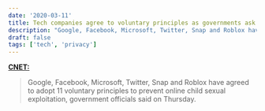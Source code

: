 ```yaml
---
date: '2020-03-11'
title: Tech companies agree to voluntary principles as governments ask for encryption backdoors
description: "Google, Facebook, Microsoft, Twitter, Snap and Roblox have agreed to adopt 11 voluntary principles to prevent online child sexual exploitation, government officials said on Thursday."
draft: false
tags: ['tech', 'privacy']
---
```


**[CNET:](https://www.cnet.com/news/tech-companies-agree-to-voluntary-principles-as-governments-ask-for-encryption-backdoors/)**

> Google, Facebook, Microsoft, Twitter, Snap and Roblox have agreed to adopt 11 voluntary principles to prevent online child sexual exploitation, government officials said on Thursday.<!-- excerpt -->

